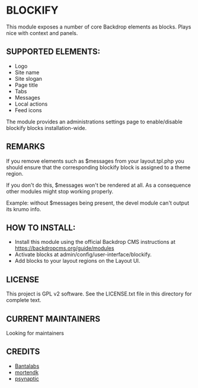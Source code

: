 BLOCKIFY
=======

This module exposes a number of core Backdrop elements as blocks.
Plays nice with context and panels.

SUPPORTED ELEMENTS:
-------------------

* Logo
* Site name
* Site slogan
* Page title
* Tabs
* Messages
* Local actions
* Feed icons

The module provides an administrations settings page to enable/disable blockify
blocks installation-wide.

REMARKS
-------

If you remove elements such as $messages from your layout.tpl.php you should
ensure that the corresponding blockify block is assigned to a theme
region.

If you don't do this, $messages won't be rendered at all. As a consequence other
modules might stop working properly.

Example: without $messages being present, the devel module can't output its
krumo info.

HOW TO INSTALL:
---------------
- Install this module using the official Backdrop CMS instructions at 
https://backdropcms.org/guide/modules
- Activate blocks at admin/config/user-interface/blockify.
- Add blocks to your layout regions on the Layout UI.

LICENSE
---------------    

This project is GPL v2 software. See the LICENSE.txt file in this directory 
for complete text.

CURRENT MAINTAINERS
---------------    

Looking for maintainers

CREDITS   
--------------- 

* [Bantalabs](http://bantalabs.com)
* [mortendk](http://backdrop.org/user/65676)
* [psynaptic](http://backdrop.org/user/93429)
